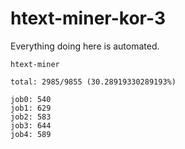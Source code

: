 # htext-miner-kor-3

Everything doing here is automated.

```
htext-miner

total: 2985/9855 (30.28919330289193%)

job0: 540
job1: 629
job2: 583
job3: 644
job4: 589
```